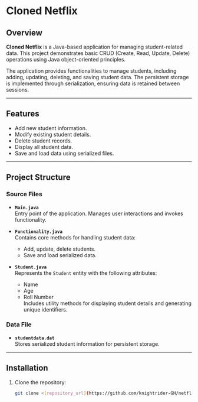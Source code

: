 # Cloned Netflix

## Overview
**Cloned Netflix** is a Java-based application for managing student-related data. This project demonstrates basic CRUD (Create, Read, Update, Delete) operations using Java object-oriented principles. 

The application provides functionalities to manage students, including adding, updating, deleting, and saving student data. The persistent storage is implemented through serialization, ensuring data is retained between sessions.

---

## Features
- Add new student information.
- Modify existing student details.
- Delete student records.
- Display all student data.
- Save and load data using serialized files.

---

## Project Structure
### **Source Files**
- **`Main.java`**  
  Entry point of the application. Manages user interactions and invokes functionality.
  
- **`Functionality.java`**  
  Contains core methods for handling student data:
  - Add, update, delete students.
  - Save and load serialized data.
  
- **`Student.java`**  
  Represents the `Student` entity with the following attributes:
  - Name
  - Age
  - Roll Number  
  Includes utility methods for displaying student details and generating unique identifiers.

### **Data File**
- **`studentdata.dat`**  
  Stores serialized student information for persistent storage.

---

## Installation
1. Clone the repository:
   ```bash
   git clone <[repository_url](https://github.com/knightrider-GH/netflix-clone)>
